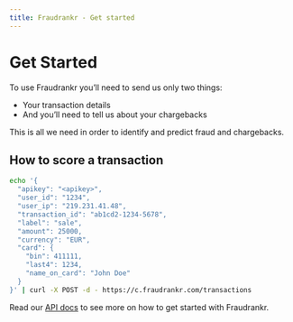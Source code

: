 ```yaml
---
title: Fraudrankr - Get started
---
```


# Get Started

To use Fraudrankr you’ll need to send us only two things:

* Your transaction details
* And you’ll need to tell us about your chargebacks

This is all we need in order to identify and predict fraud and chargebacks.

## How to score a transaction

```bash
echo '{
  "apikey": "<apikey>",
  "user_id": "1234",
  "user_ip": "219.231.41.48",
  "transaction_id": "ab1cd2-1234-5678",
  "label": "sale",
  "amount": 25000,
  "currency": "EUR",
  "card": {
    "bin": 411111,
    "last4": 1234,
    "name_on_card": "John Doe"
  }
}' | curl -X POST -d - https://c.fraudrankr.com/transactions
```

Read our [API docs](http://docs.fraudrankr.com/) to see more on how to get
started with Fraudrankr.

